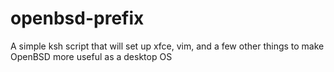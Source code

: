 # openbsd-prefix
A simple ksh script that will set up xfce, vim, and a few other things to make OpenBSD more useful as a desktop OS
